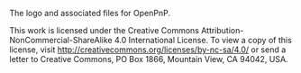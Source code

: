 The logo and associated files for OpenPnP. 

This work is licensed under the Creative Commons Attribution-NonCommercial-ShareAlike 4.0 International License.
To view a copy of this license, visit http://creativecommons.org/licenses/by-nc-sa/4.0/ or send a letter to
Creative Commons, PO Box 1866, Mountain View, CA 94042, USA.
